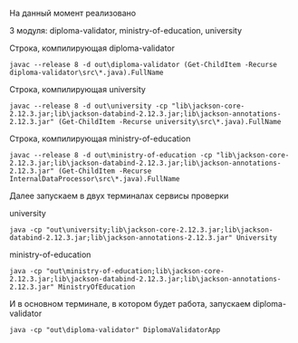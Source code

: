 На данный момент реализовано

3 модуля: diploma-validator, ministry-of-education, university

Строка, компилирующая diploma-validator

    javac --release 8 -d out\diploma-validator (Get-ChildItem -Recurse diploma-validator\src\*.java).FullName
Строка, компилирующая university

    javac --release 8 -d out\university -cp "lib\jackson-core-2.12.3.jar;lib\jackson-databind-2.12.3.jar;lib\jackson-annotations-2.12.3.jar" (Get-ChildItem -Recurse university\src\*.java).FullName
Строка, компилирующая ministry-of-education

    javac --release 8 -d out\ministry-of-education -cp "lib\jackson-core-2.12.3.jar;lib\jackson-databind-2.12.3.jar;lib\jackson-annotations-2.12.3.jar" (Get-ChildItem -Recurse InternalDataProcessor\src\*.java).FullName
Далее запускаем в двух терминалах сервисы проверки

university

    java -cp "out\university;lib\jackson-core-2.12.3.jar;lib\jackson-databind-2.12.3.jar;lib\jackson-annotations-2.12.3.jar" University
ministry-of-education

    java -cp "out\ministry-of-education;lib\jackson-core-2.12.3.jar;lib\jackson-databind-2.12.3.jar;lib\jackson-annotations-2.12.3.jar" MinistryOfEducation
И в основном терминале, в котором будет работа, запускаем diploma-validator

    java -cp "out\diploma-validator" DiplomaValidatorApp 

